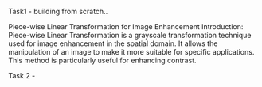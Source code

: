 Task1 - building from scratch..

Piece-wise Linear Transformation
for Image Enhancement
Introduction:
Piece-wise Linear Transformation is a grayscale transformation technique used
for image enhancement in the spatial domain. It allows the manipulation of an
image to make it more suitable for specific applications. This method is
particularly useful for enhancing contrast.

Task 2 - 

